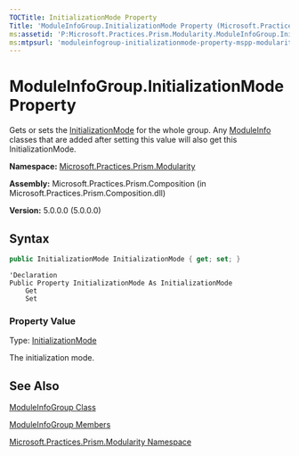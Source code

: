 ```yaml
---
TOCTitle: InitializationMode Property
Title: 'ModuleInfoGroup.InitializationMode Property (Microsoft.Practices.Prism.Modularity)'
ms:assetid: 'P:Microsoft.Practices.Prism.Modularity.ModuleInfoGroup.InitializationMode'
ms:mtpsurl: 'moduleinfogroup-initializationmode-property-mspp-modularity.md'
---
```



# ModuleInfoGroup.InitializationMode Property

Gets or sets the [InitializationMode](/patterns-practices/reference/moduleinfo-initializationmode-property-mspp-modularity) for the whole group. Any [ModuleInfo](/patterns-practices/reference/moduleinfo-class-mspp-modularity) classes that are added after setting this value will also get this InitializationMode.

**Namespace:** [Microsoft.Practices.Prism.Modularity](/patterns-practices/reference/mspp-modularity-namespace)

**Assembly:** Microsoft.Practices.Prism.Composition (in Microsoft.Practices.Prism.Composition.dll)

**Version:** 5.0.0.0 (5.0.0.0)

## Syntax

```C#
public InitializationMode InitializationMode { get; set; }
```

```VB
'Declaration
Public Property InitializationMode As InitializationMode
	Get
	Set
```
### Property Value

Type: [InitializationMode](/patterns-practices/reference/initializationmode-enumeration-mspp-modularity)

The initialization mode.

## See Also

[ModuleInfoGroup Class](/patterns-practices/reference/moduleinfogroup-class-mspp-modularity)

[ModuleInfoGroup Members](/patterns-practices/reference/moduleinfogroup-members-mspp-modularity)

[Microsoft.Practices.Prism.Modularity Namespace](/patterns-practices/reference/mspp-modularity-namespace)
